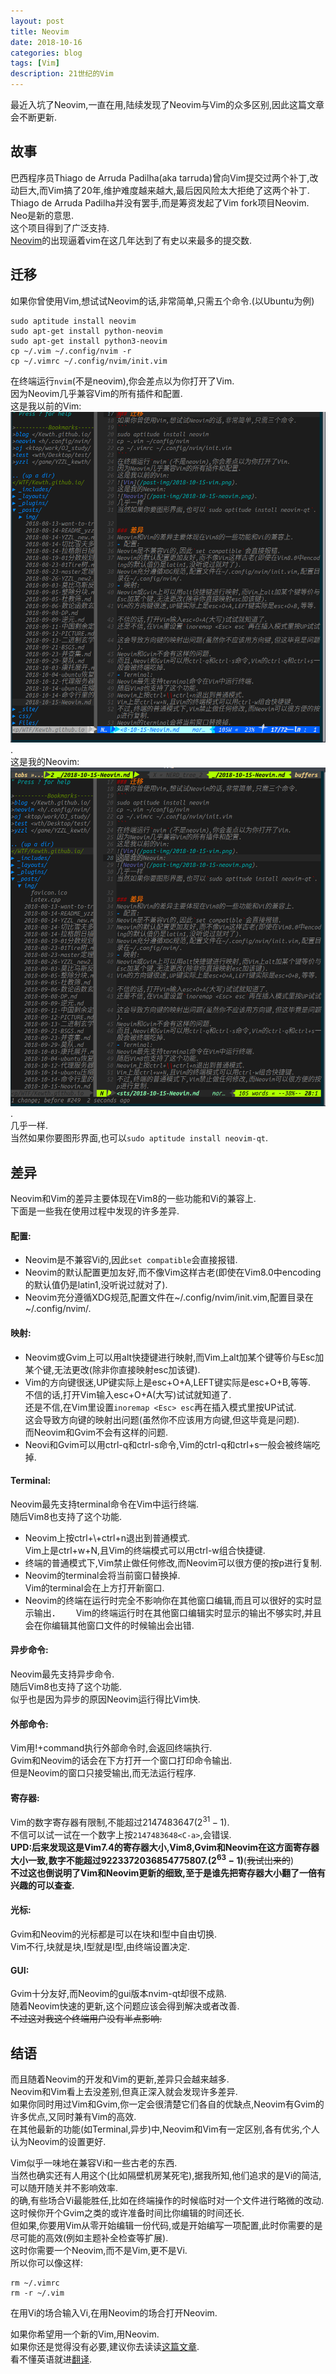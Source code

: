 ```yaml
---
layout: post
title: Neovim
date: 2018-10-16
categories: blog
tags: [Vim]
description: 21世纪的Vim
---
```


最近入坑了Neovim,一直在用,陆续发现了Neovim与Vim的众多区别,因此这篇文章会不断更新.  

## 故事
巴西程序员Thiago de Arruda Padilha(aka tarruda)曾向Vim提交过两个补丁,改动巨大,而Vim搞了20年,维护难度越来越大,最后因风险太大拒绝了这两个补丁.  
Thiago de Arruda Padilha并没有罢手,而是筹资发起了Vim fork项目Neovim.  
Neo是新的意思.  
这个项目得到了广泛支持.  
[Neovim](www.neovim.io)的出现逼着vim在这几年达到了有史以来最多的提交数.  

## 迁移
如果你曾使用Vim,想试试Neovim的话,非常简单,只需五个命令.(以Ubuntu为例)  
```
sudo aptitude install neovim
sudo apt-get install python-neovim
sudo apt-get install python3-neovim 
cp ~/.vim ~/.config/nvim -r
cp ~/.vimrc ~/.config/nvim/init.vim
```

在终端运行`nvim`(不是neovim),你会差点以为你打开了Vim.  
因为Neovim几乎兼容Vim的所有插件和配置.   
这是我以前的Vim:
![Vim](/post-img/2018-10-15-vim.png).  
这是我的Neovim:  
![Neovim](/post-img/2018-10-15-neovim.png).  
几乎一样.  
当然如果你要图形界面,也可以`sudo aptitude install neovim-qt`.  

## 差异
Neovim和Vim的差异主要体现在Vim8的一些功能和Vi的兼容上.  
下面是一些我在使用过程中发现的许多差异.  
#### 配置:  
- Neovim是不兼容Vi的,因此`set compatible`会直接报错.  
- Neovim的默认配置更加友好,而不像Vim这样古老(即使在Vim8.0中encoding的默认值仍是latin1,没听说过就对了).  
- Neovim充分遵循XDG规范,配置文件在~/.config/nvim/init.vim,配置目录在~/.config/nvim/.  
#### 映射:  
- Neovim或Gvim上可以用alt快捷键进行映射,而Vim上alt加某个键等价与Esc加某个键,无法更改(除非你直接映射esc加该键).  
- Vim的方向键很迷,UP键实际上是esc+O+A,LEFT键实际是esc+O+B,等等.  
不信的话,打开Vim输入esc+O+A(大写)试试就知道了.  
还是不信,在Vim里设置`inoremap <Esc> esc`再在插入模式里按UP试试.  
这会导致方向键的映射出问题(虽然你不应该用方向键,但这毕竟是问题).  
而Neovim和Gvim不会有这样的问题.  
- Neovi和Gvim可以用ctrl-q和ctrl-s命令,Vim的ctrl-q和ctrl+s一般会被终端吃掉.  
#### Terminal:  
Neovim最先支持terminal命令在Vim中运行终端.  
随后Vim8也支持了这个功能.  
- Neovim上按ctrl+\\+ctrl+n退出到普通模式.  
Vim上是ctrl+w+N,且Vim的终端模式可以用ctrl-w组合快捷键.  
- 终端的普通模式下,Vim禁止做任何修改,而Neovim可以很方便的按p进行复制.  
- Neovim的terminal会将当前窗口替换掉.  
Vim的terminal会在上方打开新窗口.  
- Neovim的终端在运行时完全不影响你在其他窗口编辑,而且可以很好的实时显示输出．　　
Vim的终端运行时在其他窗口编辑实时显示的输出不够实时,并且会在你编辑其他窗口文件的时候输出会出错.  
#### 异步命令:  
Neovim最先支持异步命令.  
随后Vim8也支持了这个功能.  
似乎也是因为异步的原因Neovim运行得比Vim快.  
#### 外部命令:  
Vim用!+command执行外部命令时,会返回终端执行.  
Gvim和Neovim的话会在下方打开一个窗口打印命令输出.  
但是Neovim的窗口只接受输出,而无法运行程序.  
#### 寄存器:
Vim的数字寄存器有限制,不能超过2147483647($2^{31}-1$).  
不信可以试一试在一个数字上按`2147483648<C-a>`,会错误.  
**UPD:后来发现这是Vim7.4的寄存器大小,Vim8,Gvim和Neovim在这方面寄存器大小一致,数字不能超过9223372036854775807.($2^{63}-1$)**(~~我试出来的~~)  
**不过这也倒说明了Vim和Neovim更新的细致,至于是谁先把寄存器大小翻了一倍有兴趣的可以查查.**  
#### 光标:
Gvim和Neovim的光标都是可以在块和I型中自由切换.  
Vim不行,块就是块,I型就是I型,由终端设置决定.  
#### GUI:  
Gvim十分友好,而Neovim的gui版本nvim-qt却很不成熟.   
随着Neovim快速的更新,这个问题应该会得到解决或者改善.  
~~不过这对我这个终端用户没有半点影响.~~  

## 结语
而且随着Neovim的开发和Vim的更新,差异只会越来越多.  
Neovim和Vim看上去没差别,但真正深入就会发现许多差异.  
如果你同时用过Vim和Gvim,你一定会很清楚它们各自的优缺点,Neovim有Gvim的许多优点,又同时兼有Vim的高效.  
在其他最新的功能(如Terminal,异步)中,Neovim和Vim有一定区别,各有优劣,个人认为Neovim的设置更好.  

Vim似乎一味地在兼容Vi和一些古老的东西.  
当然也确实还有人用这个(比如隔壁机房某死宅),据我所知,他们追求的是Vi的简洁,可以随开随关并不影响效率.  
的确,有些场合Vi最能胜任,比如在终端操作的时候临时对一个文件进行略微的改动.  
这时候你开个Gvim之类的或许准备时间比你编辑的时间还长.  
但如果,你要用Vim从零开始编辑一份代码,或是开始编写一项配置,此时你需要的是尽可能的高效(例如主题补全检查等扩展).  
这时你需要一个Neovim,而不是Vim,更不是Vi.  
所以你可以像这样:  
```
rm ~/.vimrc
rm -r ~/.vim
```
在用Vi的场合输入Vi,在用Neovim的场合打开Neovim.  

如果你希望用一个新的Vim,用Neovim.  
如果你还是觉得没有必要,建议你去读读[这篇文章](https://geoff.greer.fm/2015/01/15/why-neovim-is-better-than-vim/).  
看不懂英语就进[翻译](https://www.microsofttranslator.com/bv.aspx?ref=SERP&br=ro&mkt=zh-CN&dl=zh&lp=EN_ZH-CHS&a=https%3a%2f%2fgeoff.greer.fm%2f2015%2f01%2f15%2fwhy-neovim-is-better-than-vim%2f).  
